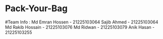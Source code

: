 # Pack-Your-Bag  
#Team Info :
Md Emran Hossen - 21225103064
Sajib Ahmed - 21225103064
Md Rakib Hossain - 21225103076
Md Ridwan  - 21225103079
Anik Hasan - 21225103255
